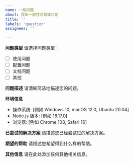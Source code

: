 ```yaml
---
name: 一般问题
about: 提出一般性问题或讨论
title: ''
labels: 'question'
assignees: ''

---
```


**问题类型**
请选择问题类型：
- [ ] 使用问题
- [ ] 配置问题
- [ ] 文档问题
- [ ] 其他

**问题描述**
请清晰简洁地描述您的问题。

**环境信息**
- 操作系统: [例如 Windows 10, macOS 12.0, Ubuntu 20.04]
- Node.js 版本: [例如 18.17.0]
- 浏览器: [例如 Chrome 108, Safari 16]

**已尝试的解决方案**
请描述您已经尝试过的解决方案。

**期望的帮助**
请描述您希望得到什么样的帮助。

**其他信息**
请在此处添加任何其他相关信息。